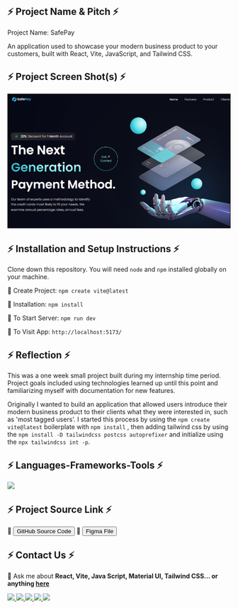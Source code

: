 ## ⚡ Project Name & Pitch ⚡

Project Name: SafePay

An application used to showcase your modern business product to your customers, built with React, Vite, JavaScript, and Tailwind CSS.

## ⚡ Project Screen Shot(s) ⚡

<img src="./readme-img/SafePay.png" alt="">

## ⚡ Installation and Setup Instructions ⚡

Clone down this repository. You will need `node` and `npm` installed globally on your machine.

🌟 Create Project:
`npm create vite@latest`

🌟 Installation:
`npm install`

🌟 To Start Server:
`npm run dev`

🌟 To Visit App:
`http://localhost:5173/`

## ⚡ Reflection ⚡

This was a one week small project built during my internship time period. Project goals included using technologies learned up until this point and familiarizing myself with documentation for new features.

Originally I wanted to build an application that allowed users introduce their modern business product to their clients what they were interested in, such as 'most tagged users'. I started this process by using the `npm create vite@latest` boilerplate with `npm install` , then adding tailwind css by using the `npm install -D tailwindcss postcss autoprefixer` and initialize using the `npx tailwindcss int -p`.

## ⚡ Languages-Frameworks-Tools ⚡

<img src="https://skillicons.dev/icons?i=react,tailwind,vite,javascript,html,css,vscode,github,figma,git" />

## ⚡ Project Source Link ⚡

📌 <button onclick="gitcode()">GitHub Source Code</button>
📌 <button onclick="figmafile()">Figma File</button>

<script>
  function gitcode(){ window.location = "https://github.com/yashdhameliya88/safepay"; }
  function figmafile(){ window.location = "https://www.figma.com/file/ufLAIfvNBqqJ24YCBvNYTd/SafePay?type=design&node-id=0%3A1&mode=design&t=hgQP6RHNNPBqXEWo-1"; }
</script>

## ⚡ Contact Us ⚡

💬 Ask me about **React, Vite, Java Script, Material UI, Tailwind CSS... or anything [here](https://github.com/yashdhameliya88/safepay/issues)**

<div> 
  <a href="mailto:yashdhameliya98@gmail.com">
    <img src="https://img.shields.io/badge/Gmail-333333?style=for-the-badge&logo=gmail&logoColor=red" />
  </a>
  <a href="https://linkedin.com/in/yashdhameliya88" target="_blank">
    <img src="https://img.shields.io/badge/LinkedIn-0077B5?style=for-the-badge&logo=linkedin&logoColor=white" target="_blank" />
  </a>
  <a href="https://youtube.com/technicalhouse88" target="_blank">
    <img src="https://img.shields.io/badge/YouTube-FF0000?style=for-the-badge&logo=youtube&logoColor=white" target="_blank" />
  </a>
  <a href="https://instagram.com/code_with_yash" target="_blank">
    <img src="https://img.shields.io/badge/Instagram-E4405F?style=for-the-badge&logo=instagram&logoColor=white" target="_blank" />
  </a>
  <a href="#" target="_blank">
     <img src="https://img.shields.io/badge/Portfolio-FF5722?style=for-the-badge&logo=todoist&logoColor=white" target="_blank" /> <!-- sqlite, safari, google-chrome are other good icon options -->
  </a>
</div>
